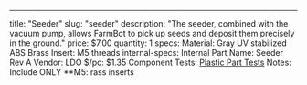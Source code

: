 ---
title: "Seeder"
slug: "seeder"
description: "The seeder, combined with the vacuum pump, allows FarmBot to pick up seeds and deposit them precisely in the ground."
price: $7.00
quantity: 1
specs:
  Material: Gray UV stabilized ABS
  Brass Insert: M5 threads
internal-specs:
  Internal Part Name: Seeder Rev A
  Vendor: LDO
  $/pc: $1.35
  Component Tests: [Plastic Part Tests](../plastic-parts.md#component-tests)
  Notes: Include ONLY **M5: rass inserts
